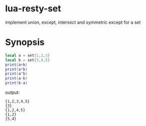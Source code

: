 # lua-resty-set
implement union, except, intersect and symmetric except for a set
# Synopsis
```lua
local a = set{1,2,3}
local b = set{3,4,5}
print(a+b)
print(a*b)
print(a^b)
print(a-b)
print(b-a)
```
output:
```
{1,2,3,4,5}
{3}
{1,2,4,5}
{1,2}
{5,4}
```